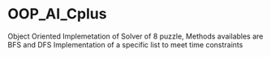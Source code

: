 # OOP_AI_Cplus

Object Oriented Implemetation of Solver of 
8 puzzle,
Methods availables are
BFS and DFS
Implementation of a specific list to 
meet time constraints
